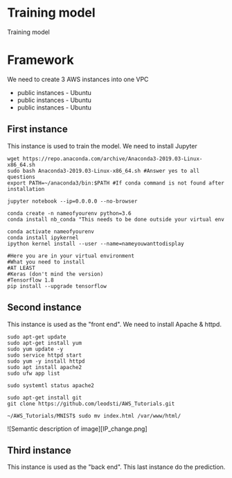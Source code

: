 # Training model
 Training model

# Framework

We  need to create 3 AWS instances into one VPC
* public instances - Ubuntu
* public instances - Ubuntu
* public instances - Ubuntu

## First instance

This instance is used to train the model.
We need to install Jupyter

```
wget https://repo.anaconda.com/archive/Anaconda3-2019.03-Linux-x86_64.sh
sudo bash Anaconda3-2019.03-Linux-x86_64.sh #Answer yes to all questions
export PATH=~/anaconda3/bin:$PATH #If conda command is not found after installation

jupyter notebook --ip=0.0.0.0 --no-browser

conda create -n nameofyourenv python=3.6
conda install nb_conda "This needs to be done outside your virtual env

conda activate nameofyourenv
conda install ipykernel
ipython kernel install --user --name=nameyouwanttodisplay

#Here you are in your virtual environment
#What you need to install
#AT LEAST
#Keras (don't mind the version)
#Tensorflow 1.8
pip install --upgrade tensorflow
```

## Second instance

This instance is used as the "front end".
We need to install Apache & httpd.
```
sudo apt-get update
sudo apt-get install yum
sudo yum update -y
sudo service httpd start
sudo yum -y install httpd
sudo apt install apache2
sudo ufw app list

sudo systemtl status apache2

sudo apt-get install git
git clone https://github.com/leodsti/AWS_Tutorials.git

~/AWS_Tutorials/MNIST$ sudo mv index.html /var/www/html/

```
![Semantic description of image][IP_change.png]

## Third instance

This instance is used as the "back end". This last instance do the prediction.
